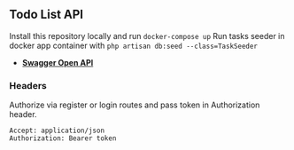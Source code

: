 ## Todo List API

Install this repository locally and run ```docker-compose up```
Run tasks seeder in docker app container with 
```php artisan db:seed --class=TaskSeeder```

- **[Swagger Open API](https://app.swaggerhub.com/apis/EDWARDNERO2020/TodoAPITestTask/1.0.0#/)**

### Headers
Authorize via register or login routes and pass token in Authorization header.
```
Accept: application/json
Authorization: Bearer token
```